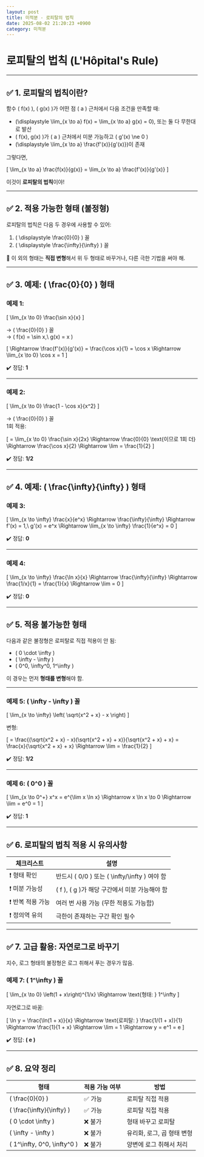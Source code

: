 ```yaml
---
layout: post
title: 미적분 - 로피탈의 법칙
date: 2025-08-02 21:20:23 +0900
category: 미적분
---
```

# 로피탈의 법칙 (L'Hôpital's Rule)

---

## ✅ 1. 로피탈의 법칙이란?

함수 \( f(x) \), \( g(x) \)가 어떤 점 \( a \) 근처에서 다음 조건을 만족할 때:

- \(\displaystyle \lim_{x \to a} f(x) = \lim_{x \to a} g(x) = 0\), 또는 둘 다 무한대로 발산
- \( f(x), g(x) \)가 \( a \) 근처에서 미분 가능하고 \( g'(x) \ne 0 \)
- \(\displaystyle \lim_{x \to a} \frac{f'(x)}{g'(x)}\)이 존재

그렇다면,

\[
\lim_{x \to a} \frac{f(x)}{g(x)} = \lim_{x \to a} \frac{f'(x)}{g'(x)}
\]

이것이 **로피탈의 법칙**이야!

---

## ✅ 2. 적용 가능한 형태 (불정형)

로피탈의 법칙은 다음 두 경우에 사용할 수 있어:

1. \( \displaystyle \frac{0}{0} \) 꼴  
2. \( \displaystyle \frac{\infty}{\infty} \) 꼴

🔸 이 외의 형태는 **직접 변형**해서 위 두 형태로 바꾸거나, 다른 극한 기법을 써야 해.

---

## ✅ 3. 예제: \( \frac{0}{0} \) 형태

### 예제 1:

\[
\lim_{x \to 0} \frac{\sin x}{x}
\]

→ \( \frac{0}{0} \) 꼴  
→ \( f(x) = \sin x,\ g(x) = x \)

\[
\Rightarrow \frac{f'(x)}{g'(x)} = \frac{\cos x}{1} = \cos x
\Rightarrow \lim_{x \to 0} \cos x = 1
\]

✔️ 정답: **1**

---

### 예제 2:

\[
\lim_{x \to 0} \frac{1 - \cos x}{x^2}
\]

→ \( \frac{0}{0} \) 꼴  
1회 적용:

\[
= \lim_{x \to 0} \frac{\sin x}{2x}
\Rightarrow \frac{0}{0} \text{이므로 1회 더}
\Rightarrow \frac{\cos x}{2} \Rightarrow \lim = \frac{1}{2}
\]

✔️ 정답: **1/2**

---

## ✅ 4. 예제: \( \frac{\infty}{\infty} \) 형태

### 예제 3:

\[
\lim_{x \to \infty} \frac{x}{e^x}
\Rightarrow \frac{\infty}{\infty}
\Rightarrow f'(x) = 1,\ g'(x) = e^x
\Rightarrow \lim_{x \to \infty} \frac{1}{e^x} = 0
\]

✔️ 정답: **0**

---

### 예제 4:

\[
\lim_{x \to \infty} \frac{\ln x}{x}
\Rightarrow \frac{\infty}{\infty}
\Rightarrow \frac{1/x}{1} = \frac{1}{x} \Rightarrow \lim = 0
\]

✔️ 정답: **0**

---

## ✅ 5. 적용 불가능한 형태

다음과 같은 불정형은 로피탈로 직접 적용이 안 됨:

- \( 0 \cdot \infty \)
- \( \infty - \infty \)
- \( 0^0, \infty^0, 1^\infty \)

이 경우는 먼저 **형태를 변형**해야 함.

---

### 예제 5: \( \infty - \infty \) 꼴

\[
\lim_{x \to \infty} \left( \sqrt{x^2 + x} - x \right)
\]

변형:

\[
= \frac{(\sqrt{x^2 + x} - x)(\sqrt{x^2 + x} + x)}{\sqrt{x^2 + x} + x}
= \frac{x}{\sqrt{x^2 + x} + x}
\Rightarrow \lim = \frac{1}{2}
\]

✔️ 정답: **1/2**

---

### 예제 6: \( 0^0 \) 꼴

\[
\lim_{x \to 0^+} x^x
= e^{\lim x \ln x}
\Rightarrow x \ln x \to 0
\Rightarrow \lim = e^0 = 1
\]

✔️ 정답: **1**

---

## ✅ 6. 로피탈의 법칙 적용 시 유의사항

| 체크리스트 | 설명 |
|------------|------|
| ❗ 형태 확인 | 반드시 \( 0/0 \) 또는 \( \infty/\infty \) 여야 함 |
| ❗ 미분 가능성 | \( f \), \( g \)가 해당 구간에서 미분 가능해야 함 |
| ❗ 반복 적용 가능 | 여러 번 사용 가능 (무한 적용도 가능함) |
| ❗ 정의역 유의 | 극한이 존재하는 구간 확인 필수 |

---

## ✅ 7. 고급 활용: 자연로그로 바꾸기

지수, 로그 형태의 불정형은 로그 취해서 푸는 경우가 많음.

### 예제 7: \( 1^\infty \) 꼴

\[
\lim_{x \to 0} \left(1 + x\right)^{1/x}
\Rightarrow \text{형태: } 1^\infty
\]

자연로그로 바꿈:

\[
\ln y = \frac{\ln(1 + x)}{x}
\Rightarrow \text{로피탈: } \frac{1/(1 + x)}{1} \Rightarrow \frac{1}{1 + x}
\Rightarrow \lim = 1 \Rightarrow y = e^1 = e
\]

✔️ 정답: **\( e \)**

---

## ✅ 8. 요약 정리

| 형태 | 적용 가능 여부 | 방법 |
|-------|----------------|------|
| \( \frac{0}{0} \) | ✅ 가능 | 로피탈 직접 적용 |
| \( \frac{\infty}{\infty} \) | ✅ 가능 | 로피탈 직접 적용 |
| \( 0 \cdot \infty \) | ❌ 불가 | 형태 바꾸고 로피탈 |
| \( \infty - \infty \) | ❌ 불가 | 유리화, 로그, 곱 형태 변형 |
| \( 1^\infty, 0^0, \infty^0 \) | ❌ 불가 | 양변에 로그 취해서 처리 |